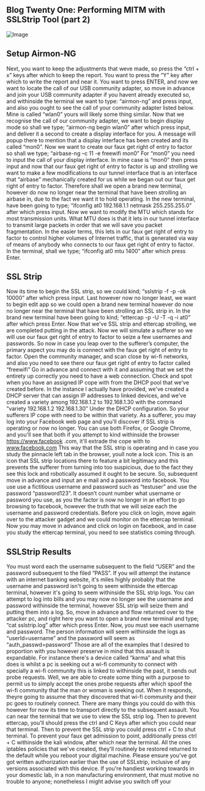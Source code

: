 ## Blog Twenty One: Performing MITM with SSLStrip Tool (part 2)

![Image](https://external-content.duckduckgo.com/iu/?u=http%3A%2F%2F1.bp.blogspot.com%2F--YSkF9kNKsI%2FUfO037030aI%2FAAAAAAAABZU%2FRO-iTRFgDh0%2Fs1600%2F1b_new.jpg&f=1&nofb=1)

## Setup Airmon-NG

Next, you want to keep the adjustments that weve made, so press the “ctrl + x”
keys after which to keep the report. You want to press the “Y” key after which to
write the report and near it.
You want to press ENTER, and now we want to locate the call of our USB
community adapter, so move in advance and join your USB community adapter if you
havent already executed so, and withinside the terminal we want to type:
“airmon-ng”
and press input, and also you ought to see the call of your community adapter listed
below. Mine is called “wlan0” yours will likely some thing similar. Now
that we recognise the call of our community adapter, we want to begin display
mode so shall we type;
“airmon-ng begin wlan0”
after which press input, and deliver it a second to create a display interface for
you. A message will popup there to mention that a display interface has been
created and its called “mon0”.
Now we want to create our faux get right of entry to factor so shall we type;
“airbase-ng –c 11 -e freewifi mon0”
For “mon0” you need to input the call of your display interface. In mine
case is “mon0” then press input and now that our faux get right of entry to factor is up and
strolling we want to make a few modifications to our tunnel interface that is
an interface that “airbase” mechanically created for us while we began out our
faux get right of entry to factor.
Therefore shall we open a brand new terminal, however do now no longer near the terminal that have been
strolling an airbase in, due to the fact we want it to hold operating. In the new
terminal, have been going to type;
“ifconfig at0 192.168.1.1 netmask 255.255.255.0”
after which press input. Now we want to modify the MTU which stands for
most transmission units. What MTU does is that it lets in our tunnel
interface to transmit large packets in order that we will save you packet
fragmentation.
In the easier terms, this lets in our faux get right of entry to factor to control higher
volumes of Internet traffic, that is generated via way of means of anybody who connects to
our faux get right of entry to factor. In the terminal, shall we type;
“ifconfig at0 mtu 1400”
after which press Enter. 

## SSL Strip

Now its time to begin the SSL strip, so we could kind;
“sslstrip -f -p -ok 10000”
after which press input. Last however now no longer least, we want to begin edit app so we could open
a brand new terminal however do now no longer near the terminal that have been strolling an SSL strip
in. In the brand new terminal have been going to kind;
“ettercap -p -U -T -q -i at0”
after which press Enter. Now that we've SSL strip and ettercap strolling, we
are completed putting in the attack. Now we will simulate a sufferer so we will
use our faux get right of entry to factor to seize a few usernames and passwords.
So now in case you leap over to the sufferer’s computer, the primary aspect you may do
is connect with the faux get right of entry to factor. Open the community manager, and scan
close by wi-fi networks, and also you need to see there our faux get right of entry to factor
called “freewifi”
Go in advance and connect with it and assuming that we set the entirety up correctly
you need to have a web connection. Check and spot when you have an
assigned IP cope with from the DHCP pool that we've created before.
In the instance I actually have provided, we've created a DHCP server that can
assign IP addresses to linked devices, and we've created a variety
among 192.168.1.2 to 192.168.1.30 with the command
“variety 192.168.1.2 192.168.1.30”
Under the DHCP configuration. So your sufferers IP cope with need to be within
that variety. As a sufferer, you may log into your Facebook web page and you'll
discover if SSL strip is operating or now no longer.
You can use both Firefox, or Google Chrome, and you'll see that both if
you attempt to kind withinside the browser https://www.facebook .com, it'll extrade the
cope with to www.facebook.com
This way that the SSL strip is operating and in case you study the pinnacle left tab in
the browser, youll note a lock icon.
This is an icon that SSL strip locations there to feature a bit legitimacy and this
prevents the sufferer from turning into too suspicious, due to the fact they see this lock
and robotically assumed it ought to be secure.
So, subsequent move in advance and input an e mail and a password into facebook. You use
use a fictitious username and password such as “testuser” and use the
password “password123”.
It doesn’t count number what username or password you use, as you the factor is now no longer
in an effort to go browsing to facebook, however the truth that we will seize each the
username and password credentials.
Before you click on login, move again over to the attacker gadget and we could monitor
on the ettercap terminal. Now you may move in advance and click on login on facebook,
and in case you study the ettercap terminal, you need to see statistics coming through.

## SSLStrip Results

You must word each the username subsequent to the field “USER” and the
password subsequent to the filed “PASS”.
If you will attempt the instance with an internet banking website, it's miles highly
probably that the username and password isn't going to seem withinside the ettercap
terminal, however it's going to seem withinside the SSL strip logs.
You can attempt to log into bills and you may now no longer see the username and
password withinside the terminal, however SSL strip will seize them and putting them into
a log.
So, move in advance and flow returned over to the attacker pc, and right here you
want to open a brand new terminal and type;
“cat sslstrip.log”
after which press Enter. Now, you must see each username and password.
The person information will seem withinside the logs as “userId=username” and the
password will seem as “auth_passwd=password”
Those are all of the examples that I desired to proportion with you however preserve in mind
that this assault is expandable.
For instance there's a device called “karma” and what this does is whilst a
pc is seeking out a wi-fi community to connect with specially a
wi-fi community this is linked to withinside the past, it sends out probe requests.
Well, we are able to create some thing with a purpose to permit us to simply accept the ones probe
requests after which spoof the wi-fi community that the man or woman is seeking out.
When it responds, theyre going to assume that they discovered that wi-fi community
and their pc goes to routinely connect. There are many things
you could do with this however for now its time to transport directly to the subsequent assault.
You can near the terminal that we use to view the SSL strip log. Then to prevent
ettercap, you'll should press the ctrl and C Keys after which you could near
that terminal.
Then to prevent the SSL strip you could press ctrl + C to shut terminal. To prevent
your faux get admission to point, additionally press ctrl + C withinside the kali window, after which near
the terminal.
All the ones iptables policies that we've created, they'll routinely be
restored returned to the default while you reboot your digital machine.
Please ensure you've got got written authorization earlier than the use of SSLstrip,
inclusive of any versions associated with this device. If you're handiest working towards in your
domestic lab, in a non manufacturing environment, that must motive no trouble to
anyone; nonetheless I might advise you switch off your

